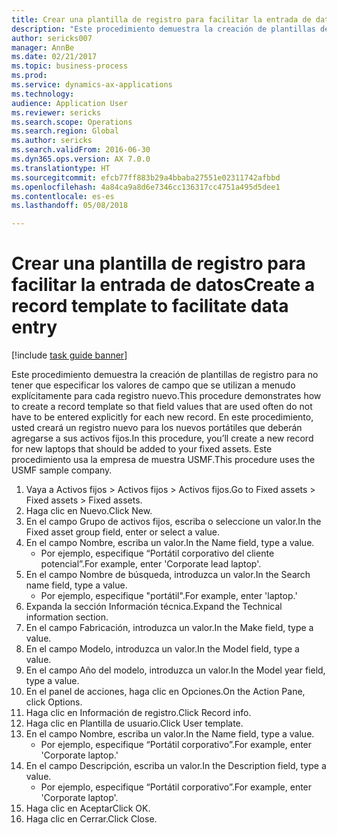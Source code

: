 ```yaml
--- 
title: Crear una plantilla de registro para facilitar la entrada de datos
description: "Este procedimiento demuestra la creación de plantillas de registro para no tener que especificar los valores de campo que se utilizan a menudo explícitamente para cada registro nuevo."
author: sericks007
manager: AnnBe
ms.date: 02/21/2017
ms.topic: business-process
ms.prod: 
ms.service: dynamics-ax-applications
ms.technology: 
audience: Application User
ms.reviewer: sericks
ms.search.scope: Operations
ms.search.region: Global
ms.author: sericks
ms.search.validFrom: 2016-06-30
ms.dyn365.ops.version: AX 7.0.0
ms.translationtype: HT
ms.sourcegitcommit: efcb77ff883b29a4bbaba27551e02311742afbbd
ms.openlocfilehash: 4a84ca9a8d6e7346cc136317cc4751a495d5dee1
ms.contentlocale: es-es
ms.lasthandoff: 05/08/2018

---
```

# <a name="create-a-record-template-to-facilitate-data-entry"></a><span data-ttu-id="b3933-103">Crear una plantilla de registro para facilitar la entrada de datos</span><span class="sxs-lookup"><span data-stu-id="b3933-103">Create a record template to facilitate data entry</span></span>

[!include [task guide banner](../../includes/task-guide-banner.md)]

<span data-ttu-id="b3933-104">Este procedimiento demuestra la creación de plantillas de registro para no tener que especificar los valores de campo que se utilizan a menudo explícitamente para cada registro nuevo.</span><span class="sxs-lookup"><span data-stu-id="b3933-104">This procedure demonstrates how to create a record template so that field values that are used often do not have to be entered explicitly for each new record.</span></span> <span data-ttu-id="b3933-105">En este procedimiento, usted creará un registro nuevo para los nuevos portátiles que deberán agregarse a sus activos fijos.</span><span class="sxs-lookup"><span data-stu-id="b3933-105">In this procedure, you’ll create a new record for new laptops that should be added to your fixed assets.</span></span> <span data-ttu-id="b3933-106">Este procedimiento usa la empresa de muestra USMF.</span><span class="sxs-lookup"><span data-stu-id="b3933-106">This procedure uses the USMF sample company.</span></span>

1. <span data-ttu-id="b3933-107">Vaya a Activos fijos > Activos fijos > Activos fijos.</span><span class="sxs-lookup"><span data-stu-id="b3933-107">Go to Fixed assets > Fixed assets > Fixed assets.</span></span>
2. <span data-ttu-id="b3933-108">Haga clic en Nuevo.</span><span class="sxs-lookup"><span data-stu-id="b3933-108">Click New.</span></span>
3. <span data-ttu-id="b3933-109">En el campo Grupo de activos fijos, escriba o seleccione un valor.</span><span class="sxs-lookup"><span data-stu-id="b3933-109">In the Fixed asset group field, enter or select a value.</span></span>
4. <span data-ttu-id="b3933-110">En el campo Nombre, escriba un valor.</span><span class="sxs-lookup"><span data-stu-id="b3933-110">In the Name field, type a value.</span></span>
    * <span data-ttu-id="b3933-111">Por ejemplo, especifique “Portátil corporativo del cliente potencial”.</span><span class="sxs-lookup"><span data-stu-id="b3933-111">For example, enter 'Corporate lead laptop'.</span></span>  
5. <span data-ttu-id="b3933-112">En el campo Nombre de búsqueda, introduzca un valor.</span><span class="sxs-lookup"><span data-stu-id="b3933-112">In the Search name field, type a value.</span></span>
    * <span data-ttu-id="b3933-113">Por ejemplo, especifique "portátil".</span><span class="sxs-lookup"><span data-stu-id="b3933-113">For example, enter 'laptop.'</span></span>  
6. <span data-ttu-id="b3933-114">Expanda la sección Información técnica.</span><span class="sxs-lookup"><span data-stu-id="b3933-114">Expand the Technical information section.</span></span>
7. <span data-ttu-id="b3933-115">En el campo Fabricación, introduzca un valor.</span><span class="sxs-lookup"><span data-stu-id="b3933-115">In the Make field, type a value.</span></span>
8. <span data-ttu-id="b3933-116">En el campo Modelo, introduzca un valor.</span><span class="sxs-lookup"><span data-stu-id="b3933-116">In the Model field, type a value.</span></span>
9. <span data-ttu-id="b3933-117">En el campo Año del modelo, introduzca un valor.</span><span class="sxs-lookup"><span data-stu-id="b3933-117">In the Model year field, type a value.</span></span>
10. <span data-ttu-id="b3933-118">En el panel de acciones, haga clic en Opciones.</span><span class="sxs-lookup"><span data-stu-id="b3933-118">On the Action Pane, click Options.</span></span>
11. <span data-ttu-id="b3933-119">Haga clic en Información de registro.</span><span class="sxs-lookup"><span data-stu-id="b3933-119">Click Record info.</span></span>
12. <span data-ttu-id="b3933-120">Haga clic en Plantilla de usuario.</span><span class="sxs-lookup"><span data-stu-id="b3933-120">Click User template.</span></span>
13. <span data-ttu-id="b3933-121">En el campo Nombre, escriba un valor.</span><span class="sxs-lookup"><span data-stu-id="b3933-121">In the Name field, type a value.</span></span>
    * <span data-ttu-id="b3933-122">Por ejemplo, especifique “Portátil corporativo”.</span><span class="sxs-lookup"><span data-stu-id="b3933-122">For example, enter 'Corporate laptop.'</span></span>  
14. <span data-ttu-id="b3933-123">En el campo Descripción, escriba un valor.</span><span class="sxs-lookup"><span data-stu-id="b3933-123">In the Description field, type a value.</span></span>
    * <span data-ttu-id="b3933-124">Por ejemplo, especifique “Portátil corporativo”.</span><span class="sxs-lookup"><span data-stu-id="b3933-124">For example, enter 'Corporate laptop'.</span></span>  
15. <span data-ttu-id="b3933-125">Haga clic en Aceptar</span><span class="sxs-lookup"><span data-stu-id="b3933-125">Click OK.</span></span>
16. <span data-ttu-id="b3933-126">Haga clic en Cerrar.</span><span class="sxs-lookup"><span data-stu-id="b3933-126">Click Close.</span></span>


